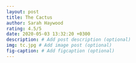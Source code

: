 ```yaml
---
layout: post
title: The Cactus
author: Sarah Haywood
rating: 4.5/5
date: 2020-05-03 13:32:20 +0300
description: # Add post description (optional)
img: tc.jpg # Add image post (optional)
fig-caption: # Add figcaption (optional)
---
```

